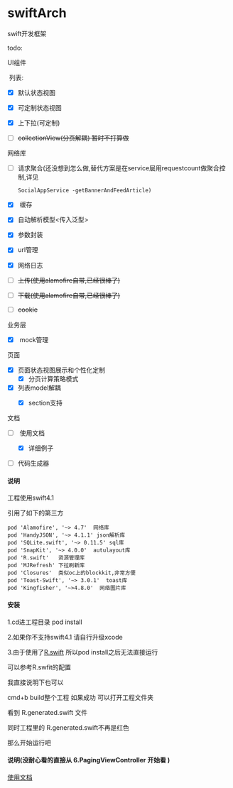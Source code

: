 # swiftArch

swift开发框架

todo:

UI组件 

​      列表: 

- [x] ​        默认状态视图
- [x] ​       可定制状态视图  
- [x] ​       上下拉(可定制) 

- [ ] ~~collectionView(分页解耦)  暂时不打算做~~

网络库

- [ ] ​              请求聚合(还没想到怎么做,替代方案是在service层用requestcount做聚合控制,详见

      SocialAppService -getBannerAndFeedArticle)

- [x] ​               缓存

- [x] ​               自动解析模型<传入泛型>

- [x] ​               参数封装 

- [x] ​               url管理  

- [x] ​              网络日志

- [ ] ​             ~~上传(使用alamofire自带,已经很棒了)~~

- [ ] ​              ~~下载(使用alamofire自带,已经很棒了)~~

- [ ] ~~cookie~~

业务层  

- [x] ​	         mock管理

页面

- [x] ​		页面状态视图展示和个性化定制
   - [x] ​分页计算策略模式  
- [x] 列表model解耦
  - [x] section支持



文档

- [ ] ​		使用文档
   - [x] ​详细例子


- [ ] 代码生成器





#### 说明

工程使用swift4.1 

引用了如下的第三方 

    pod 'Alamofire', '~> 4.7'  网络库
    pod 'HandyJSON', '~> 4.1.1' json解析库
    pod 'SQLite.swift', '~> 0.11.5' sql库
    pod 'SnapKit', '~> 4.0.0'  autulayout库
    pod 'R.swift'   资源管理库
    pod 'MJRefresh' 下拉刷新库
    pod 'Closures'  类似oc上的blockkit,非常方便
    pod 'Toast-Swift', '~> 3.0.1'  toast库
    pod 'Kingfisher', '~>4.8.0'  网络图片库


#### 安装

1.cd进工程目录 pod install

2.如果你不支持swift4.1 请自行升级xcode

3.由于使用了[R.swift](https://github.com/mac-cain13/R.swift) 所以pod install之后无法直接运行

可以参考R.swfit的配置  

我直接说明下也可以

cmd+b build整个工程 如果成功 可以打开工程文件夹

看到 R.generated.swift 文件 

同时工程里的 R.generated.swift不再是红色

那么开始运行吧



#### 说明(没耐心看的直接从 6.PagingViewController 开始看 )

[使用文档](https://github.com/manondidi/swiftArch/blob/master/%E4%BD%BF%E7%94%A8%E6%96%87%E6%A1%A3.md)	

##### 



 



